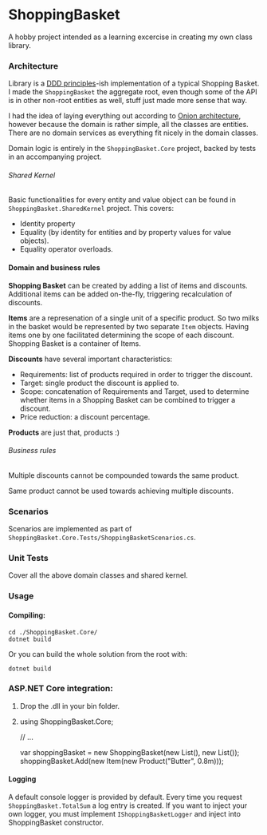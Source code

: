 # ShoppingBasket

A hobby project intended as a learning excercise in creating my own class library.

### Architecture

Library is a [DDD principles](https://dddcommunity.org/library/vernon_2011/)-ish implementation of a typical Shopping Basket. I made the `ShoppingBasket` the aggregate root, even though some of the API is in other non-root entities as well, stuff just made more sense that way.

I had the idea of laying everything out according to [Onion architecture](https://jeffreypalermo.com/2008/07/the-onion-architecture-part-1/), however because the domain is rather simple, all the classes are entities. There are no domain services as everything fit nicely in the domain classes.

Domain logic is entirely in the `ShoppingBasket.Core` project, backed by tests in an accompanying project.

###### Shared Kernel

Basic functionalities for every entity and value object can be found in `ShoppingBasket.SharedKernel` project. This covers:

- Identity property
- Equality (by identity for entities and by property values for value objects).
- Equality operator overloads.

#### Domain and business rules

**Shopping Basket** can be created by adding a list of items and discounts. Additional items can be added on-the-fly, triggering recalculation of discounts.

**Items** are a represenation of a single unit of a specific product. So two milks in the basket would be represented by two separate `Item` objects. Having items one by one facilitated determining the scope of each discount. Shopping Basket is a container of Items.

**Discounts** have several important characteristics:

- Requirements: list of products required in order to trigger the discount.
- Target: single product the discount is applied to.
- Scope: concatenation of Requirements and Target, used to determine whether items in a Shopping Basket can be combined to trigger a discount.
- Price reduction: a discount percentage.

**Products** are just that, products :)

###### Business rules

Multiple discounts cannot be compounded towards the same product.

Same product cannot be used towards achieving multiple discounts.

### Scenarios

Scenarios are implemented as part of `ShoppingBasket.Core.Tests/ShoppingBasketScenarios.cs`.

### Unit Tests

Cover all the above domain classes and shared kernel.

### Usage

#### Compiling:

    cd ./ShoppingBasket.Core/
    dotnet build

Or you can build the whole solution from the root with:

    dotnet build

### ASP.NET Core integration:

1. Drop the .dll in your bin folder.
2. using ShoppingBasket.Core;

   // ...

   var shoppingBasket = new ShoppingBasket(new List<Item>(), new List<Discount>());
   shoppingBasket.Add(new Item(new Product("Butter", 0.8m)));

#### Logging

A default console logger is provided by default. Every time you request `ShoppingBasket.TotalSum` a log entry is created.
If you want to inject your own logger, you must implement `IShoppingBasketLogger` and inject into ShoppingBasket constructor.
